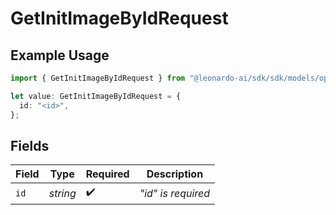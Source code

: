 # GetInitImageByIdRequest

## Example Usage

```typescript
import { GetInitImageByIdRequest } from "@leonardo-ai/sdk/sdk/models/operations";

let value: GetInitImageByIdRequest = {
  id: "<id>",
};
```

## Fields

| Field              | Type               | Required           | Description        |
| ------------------ | ------------------ | ------------------ | ------------------ |
| `id`               | *string*           | :heavy_check_mark: | _"id" is required_ |